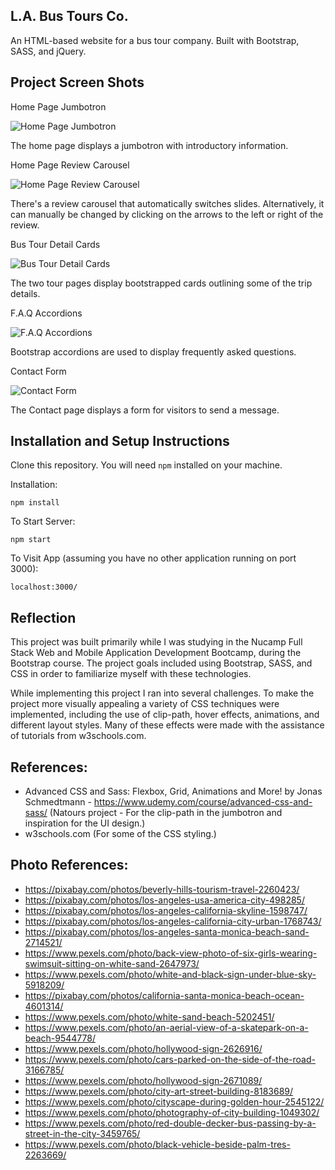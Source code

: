 ## L.A. Bus Tours Co.

An HTML-based website for a bus tour company. Built with Bootstrap, SASS, and jQuery.

## Project Screen Shots 



Home Page Jumbotron

![Home Page Jumbotron](img/img-readme/bus-home-jumbotron.jpeg "The home page displays a jumbotron with introductory information.")

The home page displays a jumbotron with introductory information.



Home Page Review Carousel

![Home Page Review Carousel](img/img-readme/bus-home-review-carousel.jpeg "There's a review carousel that automatically switches slides. Alternatively, it can manually be changed by clicking on the arrows to the left or right of the review.")

There's a review carousel that automatically switches slides. Alternatively, it can manually be changed by clicking on the arrows to the left or right of the review.



Bus Tour Detail Cards

![Bus Tour Detail Cards](img/img-readme/bus-tour-cards.jpeg "The two tour pages display bootstrapped cards outlining some of the trip details.")

The two tour pages display bootstrapped cards outlining some of the trip details.



F.A.Q Accordions

![F.A.Q Accordions](img/img-readme/bus-faq-accordions.jpeg "Bootstrap accordions are used to display frequently asked questions.")

Bootstrap accordions are used to display frequently asked questions.



Contact Form

![Contact Form](img/img-readme/bus-form.jpeg "The Contact page displays a form for visitors to send a message.")

The Contact page displays a form for visitors to send a message.



## Installation and Setup Instructions

Clone this repository. You will need `npm` installed on your machine.  

Installation:

`npm install`   

To Start Server:

`npm start`  

To Visit App (assuming you have no other application running on port 3000):

`localhost:3000/`  

## Reflection 

This project was built primarily while I was studying in the Nucamp Full Stack Web and Mobile Application Development Bootcamp, during the Bootstrap course. The project goals included using Bootstrap, SASS, and CSS in order to familiarize myself with these technologies. 

While implementing this project I ran into several challenges. To make the project more visually appealing a variety of CSS techniques were implemented, including the use of clip-path, hover effects, animations, and different layout styles. Many of these effects were made with the assistance of tutorials from w3schools.com. 


## References:

- Advanced CSS and Sass: Flexbox, Grid, Animations and More! by Jonas Schmedtmann - https://www.udemy.com/course/advanced-css-and-sass/ (Natours project - For the clip-path in the jumbotron and inspiration for the UI design.)
- w3schools.com (For some of the CSS styling.)

## Photo References:

- https://pixabay.com/photos/beverly-hills-tourism-travel-2260423/
- https://pixabay.com/photos/los-angeles-usa-america-city-498285/
- https://pixabay.com/photos/los-angeles-california-skyline-1598747/
- https://pixabay.com/photos/los-angeles-california-city-urban-1768743/
- https://pixabay.com/photos/los-angeles-santa-monica-beach-sand-2714521/
- https://www.pexels.com/photo/back-view-photo-of-six-girls-wearing-swimsuit-sitting-on-white-sand-2647973/
- https://www.pexels.com/photo/white-and-black-sign-under-blue-sky-5918209/
- https://pixabay.com/photos/california-santa-monica-beach-ocean-4601314/
- https://www.pexels.com/photo/white-sand-beach-5202451/
- https://www.pexels.com/photo/an-aerial-view-of-a-skatepark-on-a-beach-9544778/
- https://www.pexels.com/photo/hollywood-sign-2626916/
- https://www.pexels.com/photo/cars-parked-on-the-side-of-the-road-3166785/ 
- https://www.pexels.com/photo/hollywood-sign-2671089/ 
- https://www.pexels.com/photo/city-art-street-building-8183689/
- https://www.pexels.com/photo/cityscape-during-golden-hour-2545122/
- https://www.pexels.com/photo/photography-of-city-building-1049302/
- https://www.pexels.com/photo/red-double-decker-bus-passing-by-a-street-in-the-city-3459765/
- https://www.pexels.com/photo/black-vehicle-beside-palm-tres-2263669/